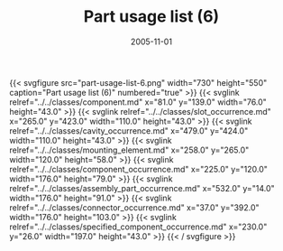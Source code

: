 ﻿---
title: Part usage list (6)
toc: false
type: specs
layout: diagram
date: "2005-11-01"
draft: false
specification: KBL
version: 2.3.sr1
documentType: "Recommendation"
elementType: Diagram
classes:
  - Component
  - Slot_occurrence
  - Cavity_occurrence
  - Mounting_element
  - Component_occurrence
  - Assembly_part_occurrence
  - Connector_occurrence
  - Specified_component_occurrence
menu:
  KBL-2.3.sr1:    
    parent: presentation
    identifier: presentation/part-usage-list-6
    weight: 1012 

# Prev/next pager order (if `docs_section_pager` enabled in `params.toml`)
weight: 1012
---
{{< svgfigure src="part-usage-list-6.png" width="730" height="550" caption="Part usage list (6)" numbered="true" >}}
  {{< svglink relref="../../classes/component.md" x="81.0" y="139.0" width="76.0" height="43.0" >}}
  {{< svglink relref="../../classes/slot_occurrence.md" x="265.0" y="423.0" width="110.0" height="43.0" >}}
  {{< svglink relref="../../classes/cavity_occurrence.md" x="479.0" y="424.0" width="110.0" height="43.0" >}}
  {{< svglink relref="../../classes/mounting_element.md" x="258.0" y="265.0" width="120.0" height="58.0" >}}
  {{< svglink relref="../../classes/component_occurrence.md" x="225.0" y="120.0" width="176.0" height="79.0" >}}
  {{< svglink relref="../../classes/assembly_part_occurrence.md" x="532.0" y="14.0" width="176.0" height="91.0" >}}
  {{< svglink relref="../../classes/connector_occurrence.md" x="37.0" y="392.0" width="176.0" height="103.0" >}}
  {{< svglink relref="../../classes/specified_component_occurrence.md" x="230.0" y="26.0" width="197.0" height="43.0" >}}
{{< / svgfigure >}}
